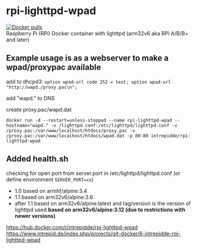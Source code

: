 # rpi-lighttpd-wpad
<a href="https://hub.docker.com/r/intrepidde/rpi-lighttpd-wpad"><img src="https://img.shields.io/docker/pulls/intrepidde/rpi-lighttpd-wpad.svg?style=plastic&logo=appveyor" alt="Docker pulls"/></a><br>
Raspberry Pi (RPi) Docker container with lighttpd
(arm32v6 aka RPi A/B/B+ and later)

## Example usage is as a webserver to make a wpad/proxypac available

add to dhcpd3: ```option wpad-url code 252 = text; option wpad-url "http://wapd./proxy.pac\n";```

add "wapd." to DNS

create proxy.pac/wapd.dat

```docker run -d --restart=unless-stopped --name rpi-lighttpd-wpad --hostname="wapd." -v /lighttpd.conf:/etc/lighttpd/lighttpd.conf -v /proxy.pac:/var/www/localhost/htdocs/proxy.pac -v /proxy.pac:/var/www/localhost/htdocs/wpad.dat -p 80:80 intrepidde/rpi-lighttpd-wpad```


## Added health.sh
checking for open port from server.port in /etc/lighttpd/lighttpd.conf (or define environment ```SERVER_PORT=xx```)


* 1.0 based on armhf/alpine:3.4
* 1.1 based on arm32v6/alpine:3.6
* after 1.1 based on arm32v6/alpine:latest and tag/version is the version of lighttpd used
__based on arm32v6/alpine:3.12 (due to restrictions with newer versions)__

https://hub.docker.com/r/intrepidde/rpi-lighttpd-wpad
https://www.intrepid.de/index.php/projects/git-docker/6-intrepidde-rpi-lighttpd-wpad
